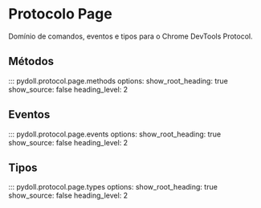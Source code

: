 # Protocolo Page

Domínio de comandos, eventos e tipos para o Chrome DevTools Protocol.

## Métodos

::: pydoll.protocol.page.methods
    options:
      show_root_heading: true
      show_source: false
      heading_level: 2

## Eventos

::: pydoll.protocol.page.events
    options:
      show_root_heading: true
      show_source: false
      heading_level: 2

## Tipos

::: pydoll.protocol.page.types
    options:
      show_root_heading: true
      show_source: false
      heading_level: 2